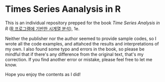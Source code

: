 # Times Series Aanalysis in R

This is an individual repository prepped for the book *Time Series Analysis in R* ([R 프로그램에 기반한 시계열 분석](http://www.kyobobook.co.kr/product/detailViewKor.laf?ejkGb=KOR&mallGb=KOR&barcode=9791186821121&orderClick=LAH&Kc=)), 1e. 

Neither the publisher nor the author seemed to provide sample codes, so I wrote all the code examples, and attahced the results and interpretations of my own. I also found some typo and errors in the book, so please be mindful that if there's any difference from the original text, that's my correction. If you find another error or mistake, please feel free to let me know.

Hope you enjoy the contents as I did!

